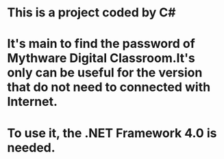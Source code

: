 # This is a project coded by C#
# It's main to find the password of Mythware Digital Classroom.It's only can be useful for the version that do not need to connected with Internet.
# To use it, the .NET Framework 4.0 is needed.
